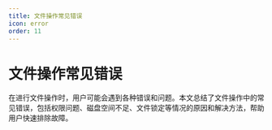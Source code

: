 ```yaml
---
title: 文件操作常见错误
icon: error
order: 11
---
```


# 文件操作常见错误

在进行文件操作时，用户可能会遇到各种错误和问题。本文总结了文件操作中的常见错误，包括权限问题、磁盘空间不足、文件锁定等情况的原因和解决方法，帮助用户快速排除故障。
